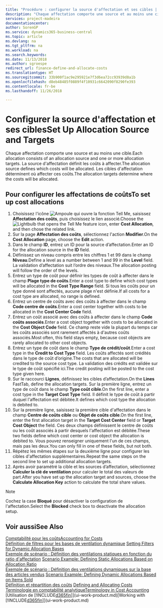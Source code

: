 ```yaml
---
title: "Procédure : configurer la source d'affectation et ses cibles | Microsoft Docs"
description: "Chaque affectation comporte une source et au moins une cible. La source d'affectation définit les coûts à affecter. Les cibles d'affectation déterminent où affecter ces coûts."
services: project-madeira
documentationcenter: 
author: SorenGP
ms.service: dynamics365-business-central
ms.topic: article
ms.devlang: na
ms.tgt_pltfrm: na
ms.workload: na
ms.search.keywords: 
ms.date: 11/13/2018
ms.author: sgroespe
redirect_url: finance-define-and-allocate-costs
ms.translationtype: HT
ms.sourcegitcommit: 33b900f1ac9e295921e7f3d6ea72cc93939d8a1b
ms.openlocfilehash: d8eb48485f0889f4f10931c6642090f8290fe393
ms.contentlocale: fr-be
ms.lasthandoff: 11/26/2018

---
```

# <a name="set-up-allocation-source-and-targets"></a><span data-ttu-id="72406-105">Configurer la source d'affectation et ses cibles</span><span class="sxs-lookup"><span data-stu-id="72406-105">Set Up Allocation Source and Targets</span></span>
<span data-ttu-id="72406-106">Chaque affectation comporte une source et au moins une cible.</span><span class="sxs-lookup"><span data-stu-id="72406-106">Each allocation consists of an allocation source and one or more allocation targets.</span></span> <span data-ttu-id="72406-107">La source d'affectation définit les coûts à affecter.</span><span class="sxs-lookup"><span data-stu-id="72406-107">The allocation source defines which costs will be allocated.</span></span> <span data-ttu-id="72406-108">Les cibles d'affectation déterminent où affecter ces coûts.</span><span class="sxs-lookup"><span data-stu-id="72406-108">The allocation targets determine where the costs will be allocated.</span></span>  

## <a name="to-set-up-cost-allocations"></a><span data-ttu-id="72406-109">Pour configurer les affectations de coûts</span><span class="sxs-lookup"><span data-stu-id="72406-109">To set up cost allocations</span></span>  
1.  <span data-ttu-id="72406-110">Choisissez l'icône ![Ampoule qui ouvre la fonction Tell Me](media/ui-search/search_small.png "Dites-moi ce que vous voulez faire"), saisissez **Affectation des coûts**, puis choisissez le lien associé.</span><span class="sxs-lookup"><span data-stu-id="72406-110">Choose the ![Lightbulb that opens the Tell Me feature](media/ui-search/search_small.png "Tell me what you want to do") icon, enter **Cost Allocation**, and then chose the related link.</span></span>  
2.  <span data-ttu-id="72406-111">Sur la page **Affectation des coûts**, sélectionnez l'action **Modifier**.</span><span class="sxs-lookup"><span data-stu-id="72406-111">On the **Cost Allocation** page, choose the **Edit** action.</span></span>  
3.  <span data-ttu-id="72406-112">Dans le champ **ID**, entrez un ID pour la source d’affectation.</span><span class="sxs-lookup"><span data-stu-id="72406-112">Enter an ID for the allocation source in the **ID** field.</span></span>  
4.  <span data-ttu-id="72406-113">Définissez un niveau compris entre les chiffres 1 et 99 dans le champ **Niveau**.</span><span class="sxs-lookup"><span data-stu-id="72406-113">Define a level as a number between 1 and 99 in the **Level** field.</span></span> <span data-ttu-id="72406-114">La validation d’affectation suit l’ordre des niveaux.</span><span class="sxs-lookup"><span data-stu-id="72406-114">The allocation posting will follow the order of the levels.</span></span>  
5.  <span data-ttu-id="72406-115">Entrez un type de coût pour définir les types de coût à affecter dans le champ **Plage type de coûts**.</span><span class="sxs-lookup"><span data-stu-id="72406-115">Enter a cost type to define which cost types will be allocated in the **Cost Type Range** field.</span></span> <span data-ttu-id="72406-116">Si tous les coûts pour un type donné sont affectés, aucune plage n'est définie.</span><span class="sxs-lookup"><span data-stu-id="72406-116">If all costs for a cost type are allocated, no range is defined.</span></span>  
6.  <span data-ttu-id="72406-117">Entrez un centre de coûts avec des coûts à affecter dans le champ **Code centre de coûts**.</span><span class="sxs-lookup"><span data-stu-id="72406-117">Enter a cost center together with costs to be allocated in the **Cost Center Code** field.</span></span>  
7.  <span data-ttu-id="72406-118">Entrez un coût associé avec des coûts à affecter dans le champ **Code coûts associés**.</span><span class="sxs-lookup"><span data-stu-id="72406-118">Enter a cost object together with costs to be allocated in the **Cost Object Code** field.</span></span> <span data-ttu-id="72406-119">Ce champ reste vide la plupart du temps car les coûts associés sont rarement affectés à d'autres coûts associés.</span><span class="sxs-lookup"><span data-stu-id="72406-119">Most often, this field stays empty, because cost objects are rarely allocated to other cost objects.</span></span>  
8.  <span data-ttu-id="72406-120">Entrez un type de coût dans le champ **Type de crédit/coût**.</span><span class="sxs-lookup"><span data-stu-id="72406-120">Enter a cost type in the **Credit to Cost Type** field.</span></span> <span data-ttu-id="72406-121">Les coûts affectés sont crédités dans le type de coût d’origine.</span><span class="sxs-lookup"><span data-stu-id="72406-121">The costs that are allocated will be credited to the source cost type.</span></span> <span data-ttu-id="72406-122">La validation des crédits est validée sur le type de coût spécifié ici.</span><span class="sxs-lookup"><span data-stu-id="72406-122">The credit posting will be posted to the cost type given here.</span></span>  
9. <span data-ttu-id="72406-123">Sur le raccourci **Lignes**, définissez les cibles d’affectation.</span><span class="sxs-lookup"><span data-stu-id="72406-123">On the **Lines** FastTab, define the allocation targets.</span></span> <span data-ttu-id="72406-124">Sur la première ligne, entrez un type de coût dans le champ **Type coût cible**.</span><span class="sxs-lookup"><span data-stu-id="72406-124">On the first line, enter a cost type in the **Target Cost Type** field.</span></span> <span data-ttu-id="72406-125">Il définit le type de coût à partir duquel l'affectation est débitée.</span><span class="sxs-lookup"><span data-stu-id="72406-125">It defines which cost type the allocation is debited to.</span></span>  
10. <span data-ttu-id="72406-126">Sur la première ligne, saisissez la première cible d'affectation dans le champ **Centre de coûts cible** ou **Objet de coûts cible**.</span><span class="sxs-lookup"><span data-stu-id="72406-126">On the first line, enter the first allocation target in the **Target Cost Center** field or **Target Cost Object** the field.</span></span> <span data-ttu-id="72406-127">Ces deux champs définissent le centre de coûts ou les coût associés à partir desquels l'affectation est débitée.</span><span class="sxs-lookup"><span data-stu-id="72406-127">These two fields define which cost center or cost object the allocation is debited to.</span></span> <span data-ttu-id="72406-128">Vous pouvez renseigner uniquement l'un de ces champs, mais pas les deux.</span><span class="sxs-lookup"><span data-stu-id="72406-128">You can only fill in one of these fields, but not both.</span></span>  
11. <span data-ttu-id="72406-129">Répétez les mêmes étapes sur la deuxième ligne pour configurer les cibles d'affectation supplémentaires.</span><span class="sxs-lookup"><span data-stu-id="72406-129">Repeat the same steps on the second line to set up additional allocation targets.</span></span>  
12. <span data-ttu-id="72406-130">Après avoir paramétré la cible et les sources d’affectation, sélectionnez **Calculer la clé de ventilation** pour calculer le total des valeurs de part.</span><span class="sxs-lookup"><span data-stu-id="72406-130">After you have set up the allocation target and sources, choose the **Calculate Allocation Key** action to calculate the total share values.</span></span>  

> [!NOTE]  
>  <span data-ttu-id="72406-131">Cochez la case **Bloqué** pour désactiver la configuration de l'affectation.</span><span class="sxs-lookup"><span data-stu-id="72406-131">Select the **Blocked** check box to deactivate the allocation setup.</span></span>  

## <a name="see-also"></a><span data-ttu-id="72406-132">Voir aussi</span><span class="sxs-lookup"><span data-stu-id="72406-132">See Also</span></span>  
[<span data-ttu-id="72406-133">Comptabilité pour les coûts</span><span class="sxs-lookup"><span data-stu-id="72406-133">Accounting for Costs</span></span>](finance-manage-cost-accounting.md)  
 <span data-ttu-id="72406-134">[Définition de filtres pour les bases de ventilation dynamique](finance-setting-filters-for-dynamic-allocation-bases.md) </span><span class="sxs-lookup"><span data-stu-id="72406-134">[Setting Filters for Dynamic Allocation Bases](finance-setting-filters-for-dynamic-allocation-bases.md) </span></span>  
 <span data-ttu-id="72406-135">[Exemple de scénario : Définition des ventilations statiques en fonction du ratio d'affectation](finance-scenario-example-defining-static-allocations-based-on-allocation-ratio.md) </span><span class="sxs-lookup"><span data-stu-id="72406-135">[Scenario Example: Defining Static Allocations Based on Allocation Ratio](finance-scenario-example-defining-static-allocations-based-on-allocation-ratio.md) </span></span>  
 <span data-ttu-id="72406-136">[Exemple de scénario : Définition des ventilations dynamiques sur la base des articles vendus](finance-scenario-example-defining-dynamic-allocations-based-on-items-sold.md) </span><span class="sxs-lookup"><span data-stu-id="72406-136">[Scenario Example: Defining Dynamic Allocations Based on Items Sold](finance-scenario-example-defining-dynamic-allocations-based-on-items-sold.md) </span></span>  
 <span data-ttu-id="72406-137">[Définition et répartition des coûts](finance-define-and-allocate-costs.md) </span><span class="sxs-lookup"><span data-stu-id="72406-137">[Defining and Allocating Costs](finance-define-and-allocate-costs.md) </span></span>  
 [<span data-ttu-id="72406-138">Terminologie en comptabilité analytique</span><span class="sxs-lookup"><span data-stu-id="72406-138">Terminology in Cost Accounting</span></span>](finance-terminology-in-cost-accounting.md)  
 <span data-ttu-id="72406-139">[Utilisation de [!INCLUDE[d365fin](includes/d365fin_md.md)]](ui-work-product.md)</span><span class="sxs-lookup"><span data-stu-id="72406-139">[Working with [!INCLUDE[d365fin](includes/d365fin_md.md)]](ui-work-product.md)</span></span>

